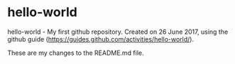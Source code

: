 # hello-world
hello-world - My first github repository.  Created on 26 June 2017, using the github guide (https://guides.github.com/activities/hello-world/).

These are my changes to the README.md file.
